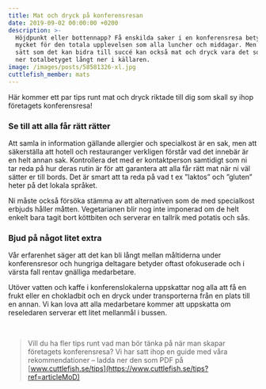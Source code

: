 ```yaml
---
title: Mat och dryck på konferensresan
date: 2019-09-02 00:00:00 +0200
description: >-
  Höjdpunkt eller bottennapp? Få enskilda saker i en konferensresa betyder så
  mycket för den totala upplevelsen som alla luncher och middagar. Men på samma
  sätt som det kan bidra till succé kan också mat och dryck vara det som drar
  ner totalbetyget långt ner i källaren.
image: /images/posts/58581326-xl.jpg
cuttlefish_member: mats
---
```


H&auml;r kommer ett par tips runt mat och dryck riktade till dig som skall sy ihop företagets konferensresa\!

### Se till att alla f&aring;r r&auml;tt r&auml;tter

Att samla in information g&auml;llande allergier och specialkost &auml;r en sak, men att s&auml;kerst&auml;lla att hotell och restauranger verkligen först&aring;r vad det inneb&auml;r &auml;r en helt annan sak. Kontrollera det med er kontaktperson samtidigt som ni tar reda p&aring; hur deras rutin &auml;r för att garantera att alla f&aring;r r&auml;tt mat n&auml;r ni v&auml;l s&auml;tter er till bords. Det &auml;r smart att ta reda p&aring; vad t ex ”laktos” och ”gluten” heter p&aring; det lokala spr&aring;ket.

Ni m&aring;ste ocks&aring; försöka st&auml;mma av att alternativen som de med specialkost erbjuds h&aring;ller m&aring;tten. Vegetarianen blir nog inte imponerad om de helt enkelt bara tagit bort köttbiten och serverar en tallrik med potatis och s&aring;s.&nbsp;

### Bjud p&aring; n&aring;got litet extra

V&aring;r erfarenhet s&auml;ger att det kan bli l&aring;ngt mellan m&aring;ltiderna under konferensresor och hungriga deltagare betyder oftast ofokuserade och i v&auml;rsta fall rentav gn&auml;lliga medarbetare.

Utöver vatten och kaffe i konferenslokalerna uppskattar nog alla att f&aring; en frukt eller en chokladbit och en dryck under transporterna fr&aring;n en plats till en annan. Vi kan lova att alla medarbetare kommer att uppskatta om reseledaren serverar ett litet mellanm&aring;l i bussen.

&nbsp;

> Vill du ha fler tips runt vad man bör t&auml;nka p&aring; n&auml;r man skapar företagets konferensresa? Vi har satt ihop en guide med v&aring;ra rekommendationer – ladda ner den som PDF p&aring; [www.cuttlefish.se/tips](https://www.cuttlefish.se/tips?ref=articleMoD)
